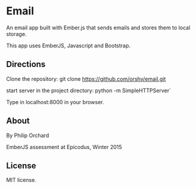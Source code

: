 Email
======

An email app built with Ember.js that sends emails and stores them to local storage.

This app uses EmberJS, Javascript and Bootstrap.

Directions
---------

Clone the repository:
  git clone https://github.com/orshy/email.git

start server in the project directory:
  python -m SimpleHTTPServer`

Type in localhost:8000 in your browser.

About
-----

By Philip Orchard

EmberJS assessment at Epicodus, Winter 2015

License
-------

MIT license.
